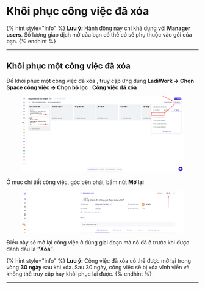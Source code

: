 # Khôi phục công việc đã xóa

{% hint style="info" %}
**Lưu ý:** Hành động này chỉ khả dụng với **Manager users**. Số lượng giao dịch mở của bạn có thể có sẽ phụ thuộc vào gói  của bạn.
{% endhint %}

***

## Khôi phục một công việc đã xóa&#x20;

Để khôi phục một công việc đã xóa , truy cập ứng dụng **LadiWork -> Chọn Space công việc -> Chọn bộ lọc : Công việc đã xóa**

<figure><img src="../../../.gitbook/assets/image (5).png" alt=""><figcaption></figcaption></figure>

Ở mục chi tiết công việc, góc bên phải, bấm nút **Mở lại**

<figure><img src="../../../.gitbook/assets/image (6).png" alt=""><figcaption></figcaption></figure>

Điều này sẽ mở lại công việc ở đúng giai đoạn mà nó đã ở trước khi được đánh dấu là **“Xóa”**.

{% hint style="info" %}
**Lưu ý:** Công việc  đã xóa có thể được mở lại trong vòng **30 ngày** sau khi xóa. Sau 30 ngày, công việc sẽ bị xóa vĩnh viễn và không thể truy cập hay khôi phục lại được.
{% endhint %}



***

